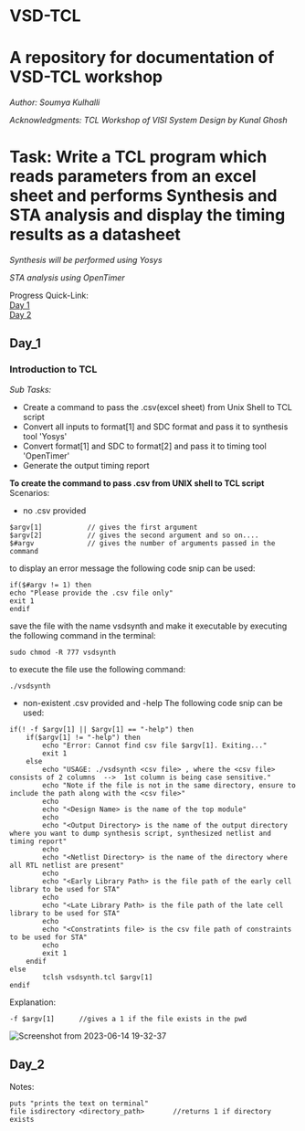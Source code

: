 # VSD-TCL
# A repository for documentation of VSD-TCL workshop

_Author: Soumya Kulhalli_

_Acknowledgments: TCL Workshop of VlSI System Design by Kunal Ghosh_

# Task: Write a TCL program which reads parameters from an excel sheet and performs Synthesis and STA analysis and display the timing results as a datasheet
_Synthesis will be performed using Yosys_ 

 _STA analysis using OpenTimer_

Progress Quick-Link:<br />
[Day 1](#Day_1)<br />
[Day 2](#Day_2)<br />


## Day_1

### Introduction to TCL 

_Sub Tasks:_

- Create a command to pass the .csv(excel sheet) from Unix Shell to TCL script
- Convert all inputs to format[1] and SDC format and pass it to synthesis tool 'Yosys'
- Convert format[1] and SDC to format[2] and pass it to timing tool 'OpenTimer'
- Generate the output timing report

**To create the command to pass .csv from UNIX shell to TCL script** 
Scenarios:
- no .csv provided
~~~
$argv[1]           // gives the first argument 
$argv[2]           // gives the second argument and so on....
$#argv             // gives the number of arguments passed in the command
~~~

to display an error message the following code snip can be used:
~~~
if($#argv != 1) then
echo "Please provide the .csv file only"
exit 1 
endif
~~~
save the file with the name vsdsynth and make it executable by executing the following command in the terminal:
~~~
sudo chmod -R 777 vsdsynth
~~~
 to execute the file use the following command:
 ~~~
 ./vsdsynth
~~~
- non-existent .csv provided and -help
The following code snip can be used:
~~~
if(! -f $argv[1] || $argv[1] == "-help") then
	if($argv[1] != "-help") then
		echo "Error: Cannot find csv file $argv[1]. Exiting..."
		exit 1
	else
		echo "USAGE: ./vsdsynth <csv file> , where the <csv file> consists of 2 columns  -->  1st column is being case sensitive."
		echo "Note if the file is not in the same directory, ensure to include the path along with the <csv file>"
		echo 
		echo "<Design Name> is the name of the top module"
		echo 
		echo "<Output Directory> is the name of the output directory where you want to dump synthesis script, synthesized netlist and timing report" 
		echo 
		echo "<Netlist Directory> is the name of the directory where all RTL netlist are present"
		echo
		echo "<Early Library Path> is the file path of the early cell library to be used for STA"
		echo
		echo "<Late Library Path> is the file path of the late cell library to be used for STA"
		echo
		echo "<Constratints file> is the csv file path of constraints to be used for STA"
		echo
		exit 1
	endif
else
		tclsh vsdsynth.tcl $argv[1]
endif
~~~

Explanation:
~~~
-f $argv[1]      //gives a 1 if the file exists in the pwd
~~~
![Screenshot from 2023-06-14 19-32-37](https://github.com/Soumya2754/VSD-TCL/assets/83526493/023bdfed-3e08-47b7-b3c2-194f731123e6)

## Day_2

Notes:
~~~ 
puts "prints the text on terminal"
file isdirectory <directory_path>       //returns 1 if directory exists 
~~~
